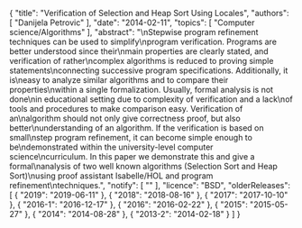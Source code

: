 {
    "title": "Verification of Selection and Heap Sort Using Locales",
    "authors": [
        "Danijela Petrovic"
    ],
    "date": "2014-02-11",
    "topics": [
        "Computer science/Algorithms"
    ],
    "abstract": "\nStepwise program refinement techniques can be used to simplify\nprogram verification. Programs are better understood since their\nmain properties are clearly stated, and verification of rather\ncomplex algorithms is reduced to proving simple statements\nconnecting successive program specifications. Additionally, it is\neasy to analyze similar algorithms and to compare their properties\nwithin a single formalization. Usually, formal analysis is not done\nin educational setting due to complexity of verification and a lack\nof tools and procedures to make comparison easy. Verification of an\nalgorithm should not only give correctness proof, but also better\nunderstanding of an algorithm. If the verification is based on small\nstep program refinement, it can become simple enough to be\ndemonstrated within the university-level computer science\ncurriculum. In this paper we demonstrate this and give a formal\nanalysis of two well known algorithms (Selection Sort and Heap Sort)\nusing proof assistant Isabelle/HOL and program refinement\ntechniques.",
    "notify": [
        ""
    ],
    "licence": "BSD",
    "olderReleases": [
        {
            "2019": "2019-06-11"
        },
        {
            "2018": "2018-08-16"
        },
        {
            "2017": "2017-10-10"
        },
        {
            "2016-1": "2016-12-17"
        },
        {
            "2016": "2016-02-22"
        },
        {
            "2015": "2015-05-27"
        },
        {
            "2014": "2014-08-28"
        },
        {
            "2013-2": "2014-02-18"
        }
    ]
}